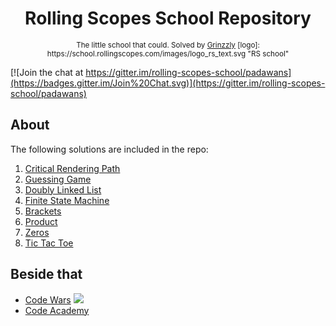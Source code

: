 <h1 align="center">Rolling Scopes School Repository</h1>

<div align="center">
  <sub>The little school that could. Solved by
  <a href="https://github.com/Grinzzly">Grinzzly</a>
  </a>
  [logo]: https://school.rollingscopes.com/images/logo_rs_text.svg "RS school"
</div>

[![Join the chat at https://gitter.im/rolling-scopes-school/padawans](https://badges.gitter.im/Join%20Chat.svg)](https://gitter.im/rolling-scopes-school/padawans)

## About

The following solutions are included in the repo:
1. <a href="https://github.com/Grinzzly/RS-school/tree/master/1.%20Critical%20Rendering%20Path">Critical Rendering Path</a>
2. <a href="https://github.com/Grinzzly/RS-school/tree/master/2.%20Guessing%20Game">Guessing Game</a>
3. <a href="https://github.com/Grinzzly/RS-school/tree/master/3.%20Doubly%20Linked%20List">Doubly Linked List</a>
4. <a href="https://github.com/Grinzzly/RS-school/tree/master/4.%20Finite%20State%20Machine">Finite State Machine</a>
5. <a href="https://github.com/Grinzzly/RS-school/tree/master/5.%20Brackets">Brackets</a>
6. <a href="https://github.com/Grinzzly/RS-school/tree/master/6.%20Product">Product</a>
7. <a href="https://github.com/Grinzzly/RS-school/tree/master/7.%20Zeros">Zeros</a>
8. <a href="https://github.com/Grinzzly/RS-school/tree/master/8.%20Tic%20Tac%20Toe">Tic Tac Toe</a>

## Beside that
* <a href="https://github.com/Grinzzly/CodeWars">Code Wars</a>
<a href="https://www.codewars.com/users/Grinzzly" target="_blank"><img src="https://www.codewars.com/users/Grinzzly/badges/large"></a>
* <a href="https://www.codecademy.com/users/Grinzzly/achievements">Code Academy</a>